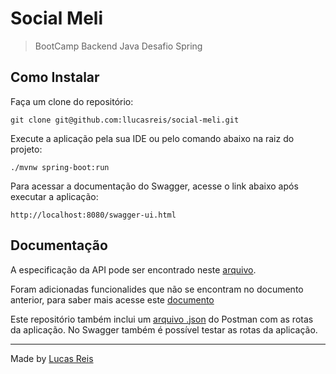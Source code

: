 # Social Meli

> BootCamp Backend Java Desafio Spring

## Como Instalar

Faça um clone do repositório:
```
git clone git@github.com:llucasreis/social-meli.git
```

Execute a aplicação pela sua IDE ou pelo comando abaixo na raiz do projeto:
```
./mvnw spring-boot:run
```

Para acessar a documentação do Swagger, acesse o link abaixo após executar a aplicação:
```
http://localhost:8080/swagger-ui.html
```

## Documentação

A especificação da API pode ser encontrado neste [arquivo](.github/api_requirements.pdf).

Foram adicionadas funcionalides que não se encontram no documento anterior, para saber mais acesse este [documento](.github/new_features.md)

Este repositório também inclui um [arquivo .json](.github/Social%20Meli.postman_collection.json) do Postman com as rotas da aplicação. No Swagger também é possível testar as rotas da aplicação.

---
Made by [Lucas Reis](https://github.com/llucasreis)
